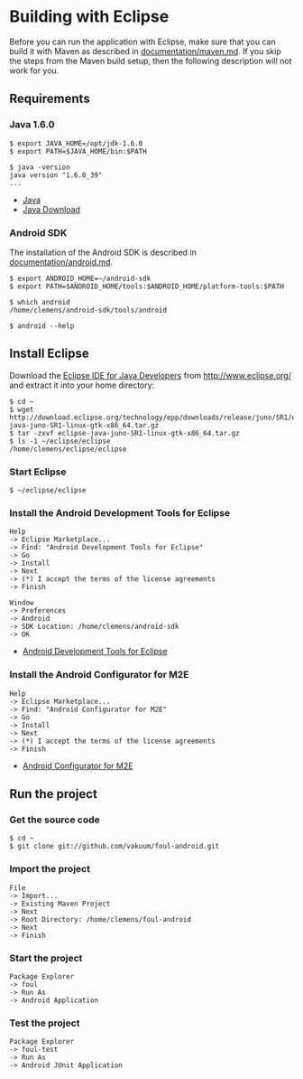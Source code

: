 # Building with Eclipse

Before you can run the application with Eclipse, make sure that you can build it with Maven as described in [documentation/maven.md](documentation/maven.md). If you skip the steps from the Maven build setup, then the following description will not work for you.

## Requirements

### Java 1.6.0

```
$ export JAVA_HOME=/opt/jdk-1.6.0
$ export PATH=$JAVA_HOME/bin:$PATH

$ java -version
java version "1.6.0_39"
...
```

* [Java](http://www.oracle.com/technetwork/java/)
* [Java Download](http://www.oracle.com/technetwork/java/javase/downloads/)

### Android SDK

The installation of the Android SDK is described in [documentation/android.md](android.md).

```
$ export ANDROID_HOME=~/android-sdk
$ export PATH=$ANDROID_HOME/tools:$ANDROID_HOME/platform-tools:$PATH

$ which android
/home/clemens/android-sdk/tools/android

$ android --help
```

## Install Eclipse

Download the [Eclipse IDE for Java Developers](http://www.eclipse.org/downloads/packages/eclipse-ide-java-developers/junosr1) from http://www.eclipse.org/ and extract it into your home directory:

```
$ cd ~
$ wget http://download.eclipse.org/technology/epp/downloads/release/juno/SR1/eclipse-java-juno-SR1-linux-gtk-x86_64.tar.gz
$ tar -zxvf eclipse-java-juno-SR1-linux-gtk-x86_64.tar.gz
$ ls -1 ~/eclipse/eclipse
/home/clemens/eclipse/eclipse
```

### Start Eclipse

```
$ ~/eclipse/eclipse
```

### Install the Android Development Tools for Eclipse

```
Help
-> Eclipse Marketplace...
-> Find: "Android Development Tools for Eclipse"
-> Go
-> Install
-> Next
-> (*) I accept the terms of the license agreements
-> Finish

Window
-> Preferences
-> Android
-> SDK Location: /home/clemens/android-sdk
-> OK
```

* [Android Development Tools for Eclipse](https://developer.android.com/tools/sdk/eclipse-adt.html)

### Install the Android Configurator for M2E

```
Help
-> Eclipse Marketplace...
-> Find: "Android Configurator for M2E"
-> Go
-> Install
-> Next
-> (*) I accept the terms of the license agreements
-> Finish
```

* [Android Configurator for M2E](https://github.com/rgladwell/m2e-android)

## Run the project

### Get the source code

```
$ cd ~
$ git clone git://github.com/vakuum/foul-android.git
```

### Import the project

```
File
-> Import...
-> Existing Maven Project
-> Next
-> Root Directory: /home/clemens/foul-android
-> Next
-> Finish
```

### Start the project

```
Package Explorer
-> foul
-> Run As
-> Android Application
```

### Test the project

```
Package Explorer
-> foul-test
-> Run As
-> Android JUnit Application
```

